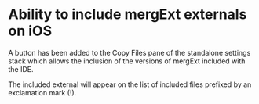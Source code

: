# Ability to include mergExt externals on iOS

A button has been added to the Copy Files pane of the standalone
settings stack which allows the inclusion of the versions of mergExt
included with the IDE. 

The included external will appear on the list of included files prefixed
by an exclamation mark (!).